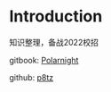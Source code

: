 # Introduction

知识整理，备战2022校招

gitbook: [Polarnight](https://docs.p8t.cc)

github: [p8tz](https://github.com/p8tz/gitbook-notes)
